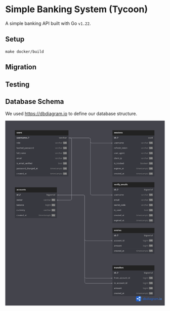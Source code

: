# Simple Banking System (Tycoon)
A simple banking API built with Go `v1.22`.

## Setup
```
make docker/build

```

## Migration

## Testing

## Database Schema
We used https://dbdiagram.io to define our database structure.

![Alt text](./docs/database/Simple_Banking_System.png "Simple_Banking_System")
